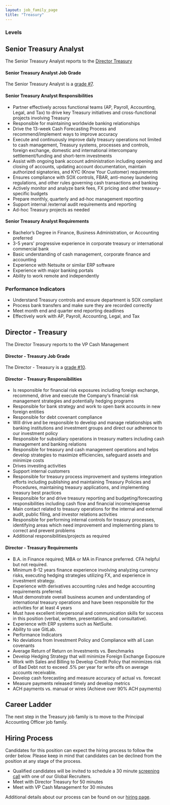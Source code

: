 ```yaml
---
layout: job_family_page
title: "Treasury"
---
```


### Levels

## Senior Treasury Analyst

The Senior Treasury Analyst reports to the [Director Treasury](https://about.gitlab.com/job-families/finance/corporate-controller/treasury-manager/#director---treasury)

#### Senior Treasury Analyst Job Grade

The Senior Treasury Analyst is a [grade #7](https://about.gitlab.com/handbook/total-rewards/compensation/compensation-calculator/#gitlab-job-grades).

#### Senior Treasury Analyst Responsibilities

- Partner effectively across functional teams (AP, Payroll, Accounting, Legal, and Tax) to drive key Treasury initiatives and cross-functional projects involving Treasury
- Responsible for maintaining worldwide banking relationships
- Drive the 13-week Cash Forecasting Process and recommend/implement ways to improve accuracy
- Execute and continuously improve daily treasury operations not limited to cash management, Treasury systems, processes and controls, foreign exchange, domestic and international intercompany settlement/funding and short-term investments
- Assist with ongoing bank account administration including opening and closing of accounts, updating account documentation, maintain authorized signatories, and KYC (Know Your Customer) requirements
- Ensures compliance with SOX controls, FBAR, anti-money laundering regulations, and other rules governing cash transactions and banking
- Actively monitor and analyze bank fees, FX pricing and other treasury-specific budgets
- Prepare monthly, quarterly and ad-hoc management reporting
- Support internal /external audit requirements and reporting
- Ad-hoc Treasury projects as needed

#### Senior Treasury Analyst Requirements

- Bachelor’s Degree in Finance, Business Administration, or Accounting preferred
- 3-5 years' progressive experience in corporate treasury or international commercial bank
- Basic understanding of cash management, corporate finance and accounting
- Experience with Netsuite or similar ERP software
- Experience with major banking portals
- Ability to work remote and independently

### Performance Indicators

- Understand Treasury controls and ensure department is SOX compliant
- Process bank transfers and make sure they are recorded correctly
- Meet month end and quarter end reporting deadlines
- Effectively work with AP, Payroll, Accounting, Legal, and Tax

## Director - Treasury

The Director Treasury reports to the VP Cash Management

#### Director - Treasury Job Grade

The Director - Treasury is a [grade #10](/handbook/total-rewards/compensation/compensation-calculator/#gitlab-job-grades).

#### Director - Treasury Responsibilities

- Is responsible for financial risk exposures including foreign exchange, recommend, drive and execute the Company‘s financial risk management strategies and potentially hedging programs
- Responsible for bank strategy and work to open bank accounts in new foreign entities
- Responsible for debt covenant compliance
- Will drive and be responsible to develop and manage relationships with banking institutions and investment groups and direct our adherence to our investment policy
- Responsible for subsidiary operations in treasury matters including cash management and banking relations
- Responsible for  treasury and cash management operations and helps develop strategies to maximize efficiencies, safeguard assets and minimize costs
- Drives investing activities
- Support internal customers
- Responsible for treasury process improvement and systems integration efforts including publishing and maintaining Treasury Policies and Procedures, maintaining treasury applications, and implementing treasury best practices
- Responsible for and drive treasury reporting and budgeting/forecasting responsibilities including cash flow and financial income/expense
- Main contact related to treasury operations for the internal and external audit, public filing, and investor relations activities
- Responsible for performing internal controls for treasury processes, identifying areas which need improvement and implementing plans to correct and prevent problems
- Additional responsibilities/projects as required

#### Director - Treasury Requirements

- B.A. in Finance required; MBA or MA in Finance preferred. CFA helpful but not required.
- Minimum 8-12 years finance experience involving analyzing currency risks, executing hedging strategies utilizing FX, and experience in investment strategy.
- Experience with derivatives accounting rules and hedge accounting requirements preferred.
- Must demonstrate overall business acumen and understanding of international treasury operations and have been responsible for the activities for at least 4 years
- Must have excellent interpersonal and communication skills for success in this position (verbal, written, presentations, and consultative).
- Experience with ERP systems such as NetSuite.
- Ability to use GitLab.
- Performance Indicators
- No deviations from Investment Policy and Compliance with all Loan covenants
- Average Return of Return on Investments vs. Benchmarks
- Develop Hedging Strategy that will minimize Foreign Exchange Exposure
- Work with Sales and Billing to Develop Credit Policy that minimizes risk of Bad Debt not to exceed .5% per year for write offs on average accounts receivable.
- Develop cash forecasting and measure accuracy of actual vs. forecast
- Measure payments released timely and develop metrics
- ACH payments vs. manual or wires (Achieve over 90% ACH payments)

## Career Ladder

The next step in the Treasury job family is to move to the Principal Accounting Officer job family.

## Hiring Process

Candidates for this position can expect the hiring process to follow the order below. Please keep in mind that candidates can be declined from the position at any stage of the process.

- Qualified candidates will be invited to schedule a 30 minute [screening call](/handbook/hiring/interviewing/#screening-call) with one of our Global Recruiters.
- Meet with Director Treasury for 50 minutes
- Meet with VP Cash Management for 30 minutes

Additional details about our process can be found on our [hiring page](/handbook/hiring/).
